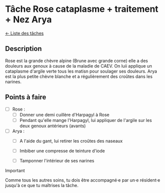 # Tâche Rose cataplasme + traitement + Nez Arya
[← Liste des tâches](../)

## Description
Rose est la grande chèvre alpine (Brune avec grande corne) elle a des douleurs aux genoux à cause de la maladie de CAEV. On luii applique un cataplasme d'argile verte tous les matisn pour soulager ses douleurs.
Arya est la plus petite chèvre blanche et a régulièrement des croûtes dans les narines.

## Points à faire
- [ ] Rose : 
    - [ ] Donner une demi cuillère d'Harpagyl à Rose
    - [ ] Pendant qu'elle mange l'Harpagyl, lui appliquer de l'argile sur les deux genoux antérieurs (avants)
- [ ] Arya : 
    - [ ] A l'aide du gant, lui retirer les croûtes des naseaux
    - [ ] Imbiber une compresse de teinture d'iode 
    - [ ] Tamponner l'intérieur de ses narines 


> [!IMPORTANT]  
> Comme tous les autres soins, tu dois être accompagné·e par un·e résident·e jusqu'à ce que tu maîtrises la tâche.
